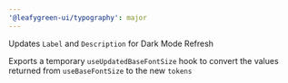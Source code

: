 ```yaml
---
'@leafygreen-ui/typography': major
---
```


Updates `Label` and `Description` for Dark Mode Refresh

Exports a temporary `useUpdatedBaseFontSize` hook to convert the values returned from `useBaseFontSize` to the new `tokens`

